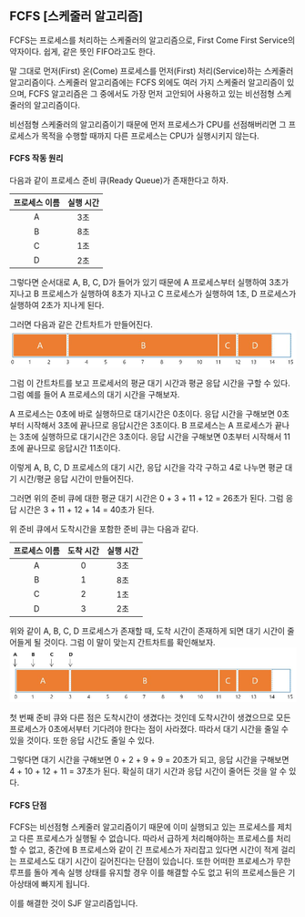 ## FCFS [스케줄러 알고리즘]

FCFS는 프로세스를 처리하는 스케줄러의 알고리즘으로,
First Come First Service의 약자이다.
쉽게, 같은 뜻인 FIFO라고도 한다.

말 그대로 먼저(First) 온(Come) 프로세스를 먼저(First) 처리(Service)하는 스케줄러 알고리즘이다.
스케줄러 알고리즘에는 FCFS 외에도 여러 가지 스케줄러 알고리즘이 있으며,
FCFS 알고리즘은 그 중에서도 가장 먼저 고안되어 사용하고 있는 비선점형 스케줄러의 알고리즘이다.

비선점형 스케줄러의 알고리즘이기 때문에 먼저 프로세스가 CPU를 선점해버리면
그 프로세스가 목적을 수행할 때까지 다른 프로세스는 CPU가 실행시키지 않는다.

#### FCFS 작동 원리

다음과 같이 프로세스 준비 큐(Ready Queue)가 존재한다고 하자.

| 프로세스 이름 | 실행 시간 |
| :-----------: | :-------: |
|       A       |    3초    |
|       B       |    8초    |
|       C       |    1초    |
|       D       |    2초    |

그렇다면 순서대로 A, B, C, D가 들어가 있기 때문에
A 프로세스부터 실행하여 3초가 지나고 B 프로세스가 실행하여 8초가 지나고
C 프로세스가 실행하여 1초, D 프로세스가 실행하여 2초가 지나게 된다.

그러면 다음과 같은 간트차트가 만들어진다.
![OS_Study_Image](./img/OS_Study_Image.jpg)

그럼 이 간트차트를 보고 프로세서의 평균 대기 시간과 평균 응답 시간을 구할 수 있다.
그럼 예를 들어 A 프로세스의 대기 시간을 구해보자.

A 프로세스는 0초에 바로 실행하므로 대기시간은 0초이다.
응답 시간을 구해보면 0초부터 시작해서 3초에 끝나므로 응답시간은 3초이다.
B 프로세스는 A 프로세스가 끝나는 3초에 실행하므로 대기시간은 3초이다.
응답 시간을 구해보면 0초부터 시작해서 11초에 끝나므로 응답시간 11초이다.

이렇게 A, B, C, D 프로세스의 대기 시간, 응답 시간을 각각 구하고 4로 나누면
평균 대기 시간/평균 응답 시간이 만들어진다.

그러면 위의 준비 큐에 대한 평균 대기 시간은 0 + 3 + 11 + 12 = 26초가 된다.
그럼 응답 시간은 3 + 11 + 12 + 14 = 40초가 된다.



위 준비 큐에서 도착시간을 포함한 준비 큐는 다음과 같다.

| 프로세스 이름 | 도착 시간 | 실행 시간 |
| :-----------: | :-------: | :-------: |
|       A       |     0     |    3초    |
|       B       |     1     |    8초    |
|       C       |     2     |    1초    |
|       D       |     3     |    2초    |

위와 같이 A, B, C, D 프로세스가 존재할 때,
도착 시간이 존재하게 되면 대기 시간이 줄어들게 될 것이다.
그럼 이 말이 맞는지 간트차트를 확인해보자.
![OS_Study_Image2](./img/OS_Study_Image2.jpg)

첫 번째 준비 큐와 다른 점은 도착시간이 생겼다는 것인데
도착시간이 생겼으므로 모든 프로세스가 0초에서부터 기다려야 한다는 점이 사라졌다.
따라서 대기 시간을 줄일 수 있을 것이다.
또한 응답 시간도 줄일 수 있다.

그렇다면 대기 시간을 구해보면 0 + 2 + 9 + 9 = 20초가 되고,
응답 시간을 구해보면 4 + 10 + 12 + 11 = 37초가 된다.
확실히 대기 시간과 응답 시간이 줄어든 것을 알 수 있다.

#### FCFS 단점

FCFS는 비선점형 스케줄러 알고리즘이기 때문에 이미 실행되고 있는 프로세스를 제치고
다른 프로세스가 실행될 수 없습니다.
따라서 급하게 처리해야하는 프로세스를 처리할 수 없고,
중간에 B 프로세스와 같이 긴 프로세스가 자리잡고 있다면 시간이 적게 걸리는 프로세스도
대기 시간이 길어진다는 단점이 있습니다.
또한 어떠한 프로세스가 무한 루프를 돌아 계속 실행 상태를 유지할 경우 이를 해결할 수도 없고
뒤의 프로세스들은 기아상태에 빠지게 됩니다.

이를 해결한 것이 SJF 알고리즘입니다.